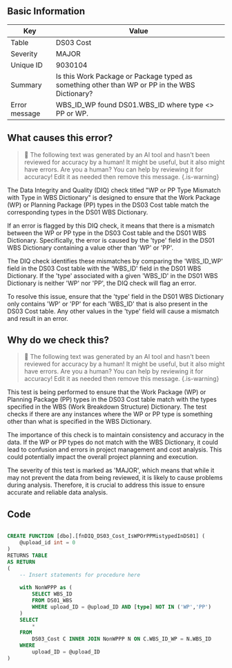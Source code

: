 ## Basic Information
| Key         | Value          |
|-------------|----------------|
| Table       | DS03 Cost |
| Severity    | MAJOR |
| Unique ID   | 9030104   |
| Summary     | Is this Work Package or Package typed as something other than WP or PP in the WBS Dictionary? |
| Error message | WBS_ID_WP found DS01.WBS_ID where type <> PP or WP. |

## What causes this error?

> :robot: The following text was generated by an AI tool and hasn't been reviewed for accuracy by a human! It might be useful, but it also might have errors. Are you a human? You can help by reviewing it for accuracy! Edit it as needed then remove this message.
{.is-warning}

The Data Integrity and Quality (DIQ) check titled "WP or PP Type Mismatch with Type in WBS Dictionary" is designed to ensure that the Work Package (WP) or Planning Package (PP) types in the DS03 Cost table match the corresponding types in the DS01 WBS Dictionary. 

If an error is flagged by this DIQ check, it means that there is a mismatch between the WP or PP type in the DS03 Cost table and the DS01 WBS Dictionary. Specifically, the error is caused by the 'type' field in the DS01 WBS Dictionary containing a value other than 'WP' or 'PP'. 

The DIQ check identifies these mismatches by comparing the 'WBS_ID_WP' field in the DS03 Cost table with the 'WBS_ID' field in the DS01 WBS Dictionary. If the 'type' associated with a given 'WBS_ID' in the DS01 WBS Dictionary is neither 'WP' nor 'PP', the DIQ check will flag an error.

To resolve this issue, ensure that the 'type' field in the DS01 WBS Dictionary only contains 'WP' or 'PP' for each 'WBS_ID' that is also present in the DS03 Cost table. Any other values in the 'type' field will cause a mismatch and result in an error.
## Why do we check this?

> :robot: The following text was generated by an AI tool and hasn't been reviewed for accuracy by a human! It might be useful, but it also might have errors. Are you a human? You can help by reviewing it for accuracy! Edit it as needed then remove this message.
{.is-warning}

This test is being performed to ensure that the Work Package (WP) or Planning Package (PP) types in the DS03 Cost table match with the types specified in the WBS (Work Breakdown Structure) Dictionary. The test checks if there are any instances where the WP or PP type is something other than what is specified in the WBS Dictionary. 

The importance of this check is to maintain consistency and accuracy in the data. If the WP or PP types do not match with the WBS Dictionary, it could lead to confusion and errors in project management and cost analysis. This could potentially impact the overall project planning and execution. 

The severity of this test is marked as 'MAJOR', which means that while it may not prevent the data from being reviewed, it is likely to cause problems during analysis. Therefore, it is crucial to address this issue to ensure accurate and reliable data analysis.
## Code

```sql

CREATE FUNCTION [dbo].[fnDIQ_DS03_Cost_IsWPOrPPMistypedInDS01] (
	@upload_id int = 0
)
RETURNS TABLE
AS RETURN
(
    -- Insert statements for procedure here
	
	with NonWPPP as (
		SELECT WBS_ID 
		FROM DS01_WBS 
		WHERE upload_ID = @upload_ID AND [type] NOT IN ('WP','PP')
	)
	SELECT 
		* 
	FROM 
		DS03_Cost C INNER JOIN NonWPPP N ON C.WBS_ID_WP = N.WBS_ID
	WHERE 
		upload_ID = @upload_ID
)
```
